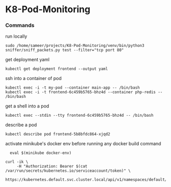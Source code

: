 # K8-Pod-Monitoring

### Commands

run locally

```
sudo /home/sameer/projects/K8-Pod-Monitoring/venv/bin/python3 sniffer/sniff_packets.py test --filter="tcp port 80"
```



get deployment yaml
```
kubectl get deployment frontend --output yaml
```

ssh into a container of pod
```
kubectl exec -i -t my-pod --container main-app -- /bin/bash
kubectl exec -i -t frontend-6c459b5765-bhz4d --container php-redis -- /bin/bash
```

get a shell into a pod
```
kubectl exec --stdin --tty frontend-6c459b5765-bhz4d -- /bin/bash
```

describe a pod
```
kubectl describe pod frontend-5b8bfdc864-xjqd2

```
activate minikube's docker env before running any docker build command
```
  eval $(minikube docker-env) 
```

```
curl -ik \
     -H "Authorization: Bearer $(cat /var/run/secrets/kubernetes.io/serviceaccount/token)" \
     https://kubernetes.default.svc.cluster.local/api/v1/namespaces/default/pods
```

